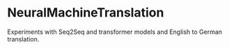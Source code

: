 # NeuralMachineTranslation
Experiments with Seq2Seq and transformer models and English to German translation.

